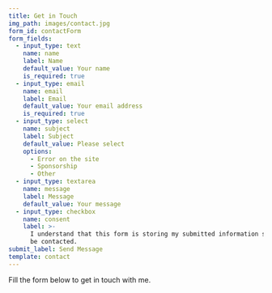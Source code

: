 ```yaml
---
title: Get in Touch
img_path: images/contact.jpg
form_id: contactForm
form_fields:
  - input_type: text
    name: name
    label: Name
    default_value: Your name
    is_required: true
  - input_type: email
    name: email
    label: Email
    default_value: Your email address
    is_required: true
  - input_type: select
    name: subject
    label: Subject
    default_value: Please select
    options:
      - Error on the site
      - Sponsorship
      - Other
  - input_type: textarea
    name: message
    label: Message
    default_value: Your message
  - input_type: checkbox
    name: consent
    label: >-
      I understand that this form is storing my submitted information so I can
      be contacted.
submit_label: Send Message
template: contact
---
```


Fill the form below to get in touch with me.
